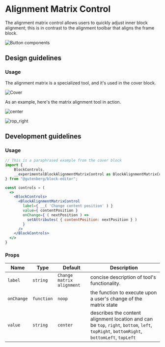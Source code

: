 # Alignment Matrix Control

The alignment matrix control allows users to quickly adjust inner block alignment; this is in contrast to the alignment toolbar that aligns the frame block.

![Button components](https://i.imgur.com/PxYkgL5.png)

## Design guidelines

### Usage

The alignment matrix is a specialized tool, and it's used in the cover block.

![Cover](https://i.imgur.com/nJjqen8.png)

As an example, here's the matrix alignment tool in action.

![center](https://i.imgur.com/0Ce1fZm.png)

![rop_right](https://i.imgur.com/yGGf6IP.png)

## Development guidelines

### Usage

```jsx
// This is a paraphrased example from the cover block
import {
    BlockControls,
    __experimentalBlockAlignmentMatrixControl as BlockAlignmentMatrixControl
} from "@gutenberg/block-editor";

const controls = (
  <>
    <BlockControls>
      <BlockAlignmentMatrixControl
        label={ __( 'Change content position' ) }
        value={ contentPosition }
        onChange={ ( nextPosition ) =>
          setAttributes( { contentPosition: nextPosition } )
        }
      />
    </BlockControls>
  </>
}
```

### Props

| Name       | Type       | Default                   | Description                                                                                                                              |
| ---------- | ---------- | ------------------------- | ---------------------------------------------------------------------------------------------------------------------------------------- |
| `label`    | `string`   | `Change matrix alignment` | concise description of tool's functionality.                                                                                             |
| `onChange` | `function` | `noop`                    | the function to execute upon a user's change of the matrix state                                                                         |
| `value`    | `string`   | `center`                  | describes the content alignment location and can be `top`, `right`, `bottom`, `left`, `topRight`, `bottomRight`, `bottomLeft`, `topLeft` |
